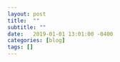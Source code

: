 ```yaml
---
layout: post
title:  ""
subtitle: ""
date:   2019-01-01 13:01:00 -0400
categories: [blog]
tags: []
---
```

